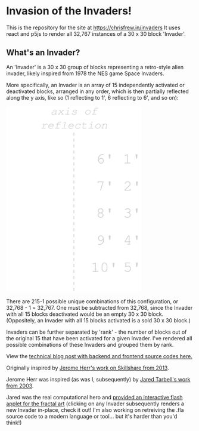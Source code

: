 # Invasion of the Invaders!

This is the repository for the site at https://chrisfrew.in/invaders It uses react and p5js to render all 32,767 instances of a 30 x 30 block 'Invader'.

## What's an Invader?
An 'Invader' is a 30 x 30 group of blocks representing a retro-style alien invader, likely inspired from 1978 the NES game Space Invaders.

More specifically, an Invader is an array of 15 independently activated or deactivated blocks, arranged in any order, which is then partially reflected along the y axis, like so (1 reflecting to 1', 6 reflecting to 6', and so on):

![Invader schematic](https://github.com/frewinchristopher/invaders/blob/master/src/images/schematic.svg)

There are 215-1 possible unique combinations of this configuration, or 32,768 - 1 = 32,767. One must be subtracted from 32,768, since the Invader with all 15 blocks deactivated would be an empty 30 x 30 block. (Oppositely, an Invader with all 15 blocks activated is a sold 30 x 30 block.)

Invaders can be further separated by 'rank' - the number of blocks out of the original 15 that have been activated for a given Invader. I've rendered all possible combinations of these Invaders and grouped them by rank.

<p>View the <a target="_blank" href="https://chrisfrew.in/data-challenge-rendering-all-32767-invaders">technical blog post with backend and frontend source codes here.</a></p>

<p>Originally inspired by <a target="_blank" href="https://www.skillshare.com/projects/Experimenting-with-Processing-and-HYPE/18021?via=user-profile">Jerome Herr's work on Skillshare from 2013</a>.</p>
<p>Jerome Herr was inspired (as was I, subsequently) by <a target="_blank" href="http://www.complexification.net/gallery/machines/invaderfractal/">Jared Tarbell's work from 2003</a>.</p>
<p>Jared was the real computational hero and <a href="http://www.complexification.net/gallery/machines/invaderfractal/flash/invaderFractall.html">provided an interactive flash applet for the fractal art</a> (clicking on any Invader subsequently renders a new Invader in-place, check it out! I'm also working on retreiving the .fla source code to a modern language or tool... but it's harder than you'd think!)</p>